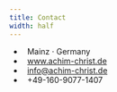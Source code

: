 ```yaml
---
title: Contact
width: half
---
```


- <i class="icon [ fa fa-map-marker fa-fw ]" aria-hidden="true"></i>&nbsp; Mainz &middot; Germany
- <i class="icon [ fa fa-globe fa-fw ]" aria-hidden="true"></i>&nbsp; <a href="https://www.achim-christ.de">www.achim-christ.de</a>
- <i class="icon [ fa fa-envelope fa-fw ]" aria-hidden="true"></i>&nbsp; <a href="mailto:info@achim-christ.de">info@achim-christ.de</a>
- <i class="icon [ fa fa-mobile fa-fw ]" aria-hidden="true"></i>&nbsp; +49-160-9077-1407
